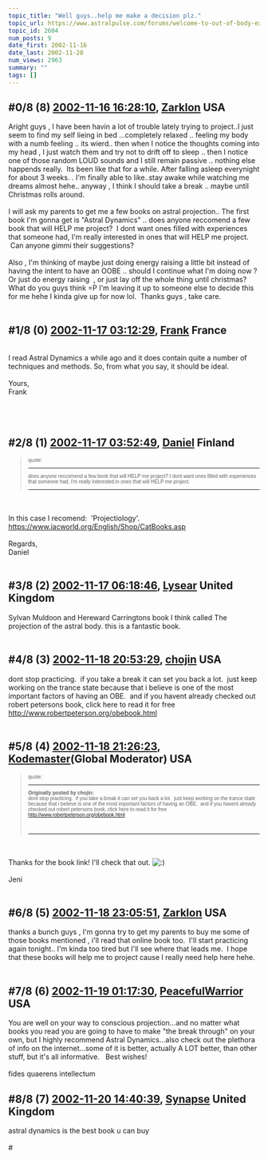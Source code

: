 ```yaml
---
topic_title: "Well guys..help me make a decision plz."
topic_url: https://www.astralpulse.com/forums/welcome-to-out-of-body-experiences!/well-guys-help-me-make-a-decision-plz
topic_id: 2604
num_posts: 9
date_first: 2002-11-16
date_last: 2002-11-20
num_views: 2963
summary: ""
tags: []
---
```


## \#0/8 (8) [2002-11-16 16:28:10](https://www.astralpulse.com/forums/index.php?msg=118336), [Zarklon](https://www.astralpulse.com/forums/profile/?u=1273) USA ##
<section>
Aright guys , I have been havin a lot of trouble lately trying to project..I just seem to find my self lieing in bed ...completely relaxed .. feeling my body with a numb feeling .. its wierd.. then when I notice the thoughts coming into my head , I just watch them and try not to drift off to sleep .. then I notice one of those random LOUD sounds and I still remain passive .. nothing else happends really.  Its been like that for a while. After falling asleep everynight for about 3 weeks. . I'm finally able to like..stay awake while watching me dreams almost hehe.. anyway , I think I should take a break .. maybe until Christmas rolls around.
<br>
<br>
I will ask my parents to get me a few books on astral projection.. The first book I'm gonna get is "Astral Dynamics" .. does anyone reccomend a few book that will HELP me project?  I dont want ones filled with experiences that someone had, I'm really interested in ones that will HELP me project.  Can anyone gimmi their suggestions?
<br>
<br>
Also , I'm thinking of maybe just doing energy raising a little bit instead of having the intent to have an OOBE .. should I continue what I'm doing now ? Or just do energy raising  , or just lay off the whole thing until christmas? What do you guys think =P I'm leaving it up to someone else to decide this for me hehe I kinda give up for now lol.  Thanks guys , take care.
<br>
<br>
</section>

## \#1/8 (0) [2002-11-17 03:12:29](https://www.astralpulse.com/forums/index.php?msg=16990), [Frank](https://www.astralpulse.com/forums/profile/?u=359) France ##
<section>
<br>
I read Astral Dynamics a while ago and it does contain quite a number of techniques and methods. So, from what you say, it should be ideal.
<br>
<br>
Yours,
<br>
Frank
<br>
<br>
<br>
<br>
</section>

## \#2/8 (1) [2002-11-17 03:52:49](https://www.astralpulse.com/forums/index.php?msg=16993), [Daniel](https://www.astralpulse.com/forums/profile/?u=512) Finland ##
<section>
<blockquote id="quote">
 <font face='"Arial"' id="quote" size="1">
  quote:
  <hr height="1" id="quote" noshade=""/>
  does anyone reccomend a few book that will HELP me project? I dont want ones filled with experiences that someone had, I'm really interested in ones that will HELP me project.
  <hr height="1" id="quote" noshade=""/>
 </font>
</blockquote>
<br>
<br>
In this case I recomend:  'Projectiology'.
<br>
<a class="bbc_link" href="https://www.iacworld.org/English/Shop/CatBooks.asp" rel="noopener" target="_blank">
 https://www.iacworld.org/English/Shop/CatBooks.asp
</a>
<br>
<br>
Regards,
<br>
Daniel
<br>
<br>
</section>

## \#3/8 (2) [2002-11-17 06:18:46](https://www.astralpulse.com/forums/index.php?msg=16999), [Lysear](https://www.astralpulse.com/forums/profile/?u=1214) United Kingdom ##
<section>
Sylvan Muldoon and Hereward Carringtons book I think called The projection of the astral body. this is a fantastic book.
<br>
<br>
</section>

## \#4/8 (3) [2002-11-18 20:53:29](https://www.astralpulse.com/forums/index.php?msg=17072), [chojin](https://www.astralpulse.com/forums/profile/?u=1442) USA ##
<section>
dont stop practicing.  if you take a break it can set you back a lot.  just keep working on the trance state because that i believe is one of the most important factors of having an OBE.  and if you havent already checked out robert petersons book, click here to read it for free
<a class="bbc_link" href="http://www.robertpeterson.org/obebook.html" rel="noopener" target="_blank">
 http://www.robertpeterson.org/obebook.html
</a>
<br>
<br>
</section>

## \#5/8 (4) [2002-11-18 21:26:23](https://www.astralpulse.com/forums/index.php?msg=17074), [Kodemaster](https://www.astralpulse.com/forums/profile/?u=426)(Global Moderator) USA ##
<section>
<blockquote id="quote">
 <font face='"Arial"' id="quote" size="1">
  quote:
  <hr height="1" id="quote" noshade=""/>
  <b>
   Originally posted by chojin:
  </b>
  <br>
  dont stop practicing.  if you take a break it can set you back a lot.  just keep working on the trance state because that i believe is one of the most important factors of having an OBE.  and if you havent already checked out robert petersons book, click here to read it for free
  <a class="bbc_link" href="http://www.robertpeterson.org/obebook.html" rel="noopener" target="_blank">
   http://www.robertpeterson.org/obebook.html
  </a>
  <br>
  <br>
  <br>
  <hr height="1" id="quote" noshade=""/>
 </font>
</blockquote>
<br>
<br>
Thanks for the book link! I'll check that out.
<img alt=":)" class="smiley" src="https://www.astralpulse.com/forums/Smileys/fugue/smiley.png" title="Smiley"/>
<br>
<br>
Jeni
<br>
<br>
</section>

## \#6/8 (5) [2002-11-18 23:05:51](https://www.astralpulse.com/forums/index.php?msg=17078), [Zarklon](https://www.astralpulse.com/forums/profile/?u=1273) USA ##
<section>
thanks a bunch guys , I'm gonna try to get my parents to buy me some of those books mentioned , i'll read that online book too.  I'll start practicing again tonight.. I'm kinda too tired but I'll see where that leads me.  I hope that these books will help me to project cause I really need help here hehe.
<br>
<br>
</section>

## \#7/8 (6) [2002-11-19 01:17:30](https://www.astralpulse.com/forums/index.php?msg=17082), [PeacefulWarrior](https://www.astralpulse.com/forums/profile/?u=230) USA ##
<section>
You are well on your way to conscious projection...and no matter what books you read you are going to have to make "the break through" on your own, but I highly recommend Astral Dynamics...also check out the plethora of info on the internet...some of it is better, actually A LOT better, than other stuff, but it's all informative.   Best wishes!
<br>
<br>
fides quaerens intellectum
</section>

## \#8/8 (7) [2002-11-20 14:40:39](https://www.astralpulse.com/forums/index.php?msg=17172), [Synapse](https://www.astralpulse.com/forums/profile/?u=1448) United Kingdom ##
<section>
astral dynamics is the best book u can buy
<br>
<br>
#
<br>
<br>
</section>